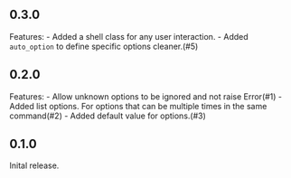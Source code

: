 ## 0.3.0
Features:
    - Added a shell class for any user interaction.
    - Added `auto_option` to define specific options cleaner.(#5)

## 0.2.0
Features:
    - Allow unknown options to be ignored and not raise Error(#1)
    - Added list options. For options that can be multiple times in the same command(#2)
    - Added default value for options.(#3)
## 0.1.0
Inital release.
